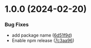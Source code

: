 # 1.0.0 (2024-02-20)


### Bug Fixes

* add package name ([6d51f9d](https://github.com/Netcentric/eddys-custom-element/commit/6d51f9d0baf9f1bcdf6e0a01c820313112542de0))
* Enable npm release ([7c3aa96](https://github.com/Netcentric/eddys-custom-element/commit/7c3aa9671c4eec9401da477000f02045f6959170))
